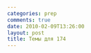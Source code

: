 ```yaml
---
categories: prep
comments: true
date: 2010-02-09T13:26:00
layout: post
title: Темы для 174
---
```


